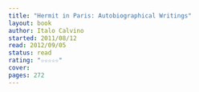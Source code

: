 ```yaml
---
title: "Hermit in Paris: Autobiographical Writings"
layout: book
author: Italo Calvino
started: 2011/08/12
read: 2012/09/05
status: read
rating: "☆☆☆☆☆"
cover: 
pages: 272
---
```

